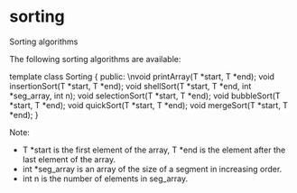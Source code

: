 # sorting
Sorting algorithms

The following sorting algorithms are available: 

template <class T>
class Sorting {
public:
    \nvoid printArray(T *start, T *end);
    void insertionSort(T *start, T *end);
    void shellSort(T *start, T *end, int *seg_array, int n);
    void selectionSort(T *start, T *end);
    void bubbleSort(T *start, T *end);
    void quickSort(T *start, T *end);
    void mergeSort(T *start, T *end);
}

Note:
- T *start is the first element of the array, T *end is the element after the last element of the array.
- int *seg_array is an array of the size of a segment in increasing order.
- int n is the number of elements in seg_array.
